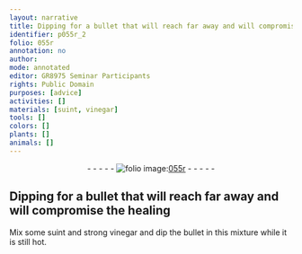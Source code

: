 ```yaml
---
layout: narrative
title: Dipping for a bullet that will reach far away and will compromise the healing
identifier: p055r_2
folio: 055r
annotation: no
author:
mode: annotated
editor: GR8975 Seminar Participants
rights: Public Domain
purposes: [advice]
activities: []
materials: [suint, vinegar]
tools: []
colors: []
plants: []
animals: []
---
```


 <div class="folio" align="center">- - - - - <a href="http://gallica.bnf.fr/ark:/12148/btv1b9059316c/f115.item" target="_blank"><img src="https://cu-mkp.github.io/GR8975-edition/assets/photo-icon.png" alt="folio image: " style="display:inline-block; margin-bottom:-3px;"/>055r</a> - - - - - </div>  

## Dipping for a bullet that will reach far away and will compromise the healing

 
Mix some <span class="material">suint</span> and strong <span class="material">vinegar</span> and dip the bullet in this mixture while it is still hot.
 